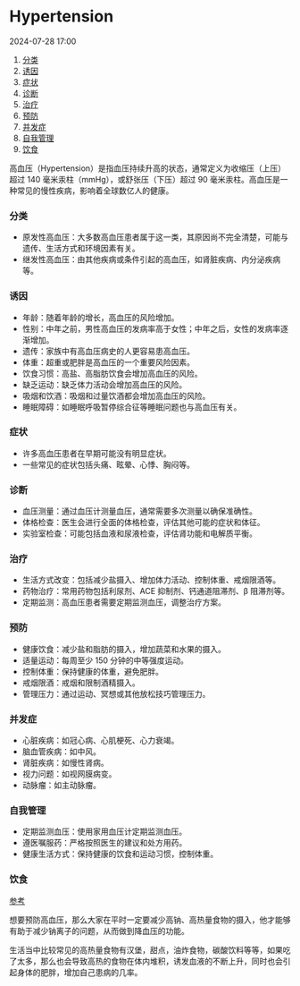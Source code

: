 # Hypertension

2024-07-28 17:00

1. [分类](#分类)
2. [诱因](#诱因)
3. [症状](#症状)
4. [诊断](#诊断)
5. [治疗](#治疗)
6. [预防](#预防)
7. [并发症](#并发症)
8. [自我管理](#自我管理)
9. [饮食](#饮食)

高血压（Hypertension）是指血压持续升高的状态，通常定义为收缩压（上压）超过 140 毫米汞柱（mmHg），或舒张压（下压）超过 90 毫米汞柱。高血压是一种常见的慢性疾病，影响着全球数亿人的健康。

### 分类

- 原发性高血压：大多数高血压患者属于这一类，其原因尚不完全清楚，可能与遗传、生活方式和环境因素有关。
- 继发性高血压：由其他疾病或条件引起的高血压，如肾脏疾病、内分泌疾病等。

### 诱因

- 年龄：随着年龄的增长，高血压的风险增加。
- 性别：中年之前，男性高血压的发病率高于女性；中年之后，女性的发病率逐渐增加。
- 遗传：家族中有高血压病史的人更容易患高血压。
- 体重：超重或肥胖是高血压的一个重要风险因素。
- 饮食习惯：高盐、高脂肪饮食会增加高血压的风险。
- 缺乏运动：缺乏体力活动会增加高血压的风险。
- 吸烟和饮酒：吸烟和过量饮酒都会增加高血压的风险。
- 睡眠障碍：如睡眠呼吸暂停综合征等睡眠问题也与高血压有关。

### 症状

- 许多高血压患者在早期可能没有明显症状。
- 一些常见的症状包括头痛、眩晕、心悸、胸闷等。

### 诊断

- 血压测量：通过血压计测量血压，通常需要多次测量以确保准确性。
- 体格检查：医生会进行全面的体格检查，评估其他可能的症状和体征。
- 实验室检查：可能包括血液和尿液检查，评估肾功能和电解质平衡。

### 治疗

- 生活方式改变：包括减少盐摄入、增加体力活动、控制体重、戒烟限酒等。
- 药物治疗：常用药物包括利尿剂、ACE 抑制剂、钙通道阻滞剂、β 阻滞剂等。
- 定期监测：高血压患者需要定期监测血压，调整治疗方案。

### 预防

- 健康饮食：减少盐和脂肪的摄入，增加蔬菜和水果的摄入。
- 适量运动：每周至少 150 分钟的中等强度运动。
- 控制体重：保持健康的体重，避免肥胖。
- 戒烟限酒：戒烟和限制酒精摄入。
- 管理压力：通过运动、冥想或其他放松技巧管理压力。

### 并发症

- 心脏疾病：如冠心病、心肌梗死、心力衰竭。
- 脑血管疾病：如中风。
- 肾脏疾病：如慢性肾病。
- 视力问题：如视网膜病变。
- 动脉瘤：如主动脉瘤。

### 自我管理

- 定期监测血压：使用家用血压计定期监测血压。
- 遵医嘱服药：严格按照医生的建议和处方用药。
- 健康生活方式：保持健康的饮食和运动习惯，控制体重。

### 饮食

[参考](https://www.zhihu.com/answer/647880317)

想要预防高血压，那么大家在平时一定要减少高钠、高热量食物的摄入，他才能够有助于减少钠离子的问题，从而做到降血压的功能。

生活当中比较常见的高热量食物有汉堡，甜点，油炸食物，碳酸饮料等等，如果吃了太多，那么也会导致高热的食物在体内堆积，诱发血液的不断上升，同时也会引起身体的肥胖，增加自己患病的几率。
